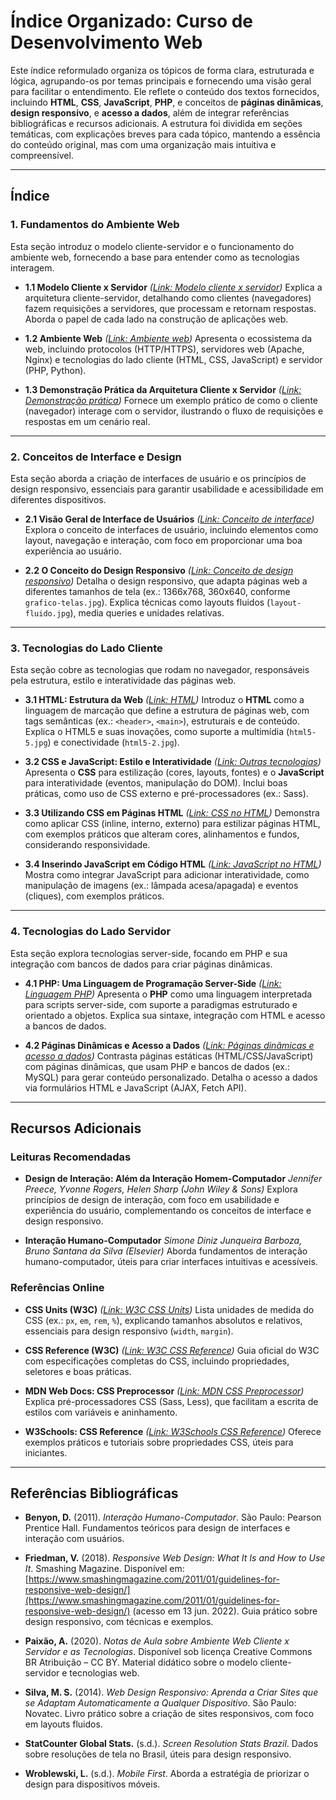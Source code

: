 # Índice Organizado: Curso de Desenvolvimento Web

Este índice reformulado organiza os tópicos de forma clara, estruturada e lógica, agrupando-os por temas principais e fornecendo uma visão geral para facilitar o entendimento. Ele reflete o conteúdo dos textos fornecidos, incluindo **HTML**, **CSS**, **JavaScript**, **PHP**, e conceitos de **páginas dinâmicas**, **design responsivo**, e **acesso a dados**, além de integrar referências bibliográficas e recursos adicionais. A estrutura foi dividida em seções temáticas, com explicações breves para cada tópico, mantendo a essência do conteúdo original, mas com uma organização mais intuitiva e compreensível.

---

## Índice

### 1. Fundamentos do Ambiente Web

Esta seção introduz o modelo cliente-servidor e o funcionamento do ambiente web, fornecendo a base para entender como as tecnologias interagem.

- **1.1 Modelo Cliente x Servidor**
  _([Link: Modelo cliente x servidor](./001-ambiente-web/001-modelo-cliente-servidor.md))_
  Explica a arquitetura cliente-servidor, detalhando como clientes (navegadores) fazem requisições a servidores, que processam e retornam respostas. Aborda o papel de cada lado na construção de aplicações web.

- **1.2 Ambiente Web**
  _([Link: Ambiente web](./001-ambiente-web/002-ambiente-web.md))_
  Apresenta o ecossistema da web, incluindo protocolos (HTTP/HTTPS), servidores web (Apache, Nginx) e tecnologias do lado cliente (HTML, CSS, JavaScript) e servidor (PHP, Python).

- **1.3 Demonstração Prática da Arquitetura Cliente x Servidor**
  _([Link: Demonstração prática](./001-ambiente-web/003-Demonstração%20prática%20da%20Arquitetura%20cliente%20X%20Servidor.md))_
  Fornece um exemplo prático de como o cliente (navegador) interage com o servidor, ilustrando o fluxo de requisições e respostas em um cenário real.

---

### 2. Conceitos de Interface e Design

Esta seção aborda a criação de interfaces de usuário e os princípios de design responsivo, essenciais para garantir usabilidade e acessibilidade em diferentes dispositivos.

- **2.1 Visão Geral de Interface de Usuários**
  _([Link: Conceito de interface](./002-conceito-interface/001-Visão%20geral%20de%20interface%20de%20usuários.md))_
  Explora o conceito de interfaces de usuário, incluindo elementos como layout, navegação e interação, com foco em proporcionar uma boa experiência ao usuário.

- **2.2 O Conceito do Design Responsivo**
  _([Link: Conceito de design responsivo](./002-conceito-interface/002-O%20conceito%20do%20design%20responsivo.md))_
  Detalha o design responsivo, que adapta páginas web a diferentes tamanhos de tela (ex.: 1366x768, 360x640, conforme `grafico-telas.jpg`). Explica técnicas como layouts fluidos (`layout-fluido.jpg`), media queries e unidades relativas.

---

### 3. Tecnologias do Lado Cliente

Esta seção cobre as tecnologias que rodam no navegador, responsáveis pela estrutura, estilo e interatividade das páginas web.

- **3.1 HTML: Estrutura da Web**
  _([Link: HTML](./003-tecnologias-cliente/001-html.md))_
  Introduz o **HTML** como a linguagem de marcação que define a estrutura de páginas web, com tags semânticas (ex.: `<header>`, `<main>`), estruturais e de conteúdo. Explica o HTML5 e suas inovações, como suporte a multimídia (`html5-5.jpg`) e conectividade (`html5-2.jpg`).

- **3.2 CSS e JavaScript: Estilo e Interatividade**
  _([Link: Outras tecnologias](./003-tecnologias-cliente/002-Outras%20tecnologias%20CSS%20e%20JavaScript.md))_
  Apresenta o **CSS** para estilização (cores, layouts, fontes) e o **JavaScript** para interatividade (eventos, manipulação do DOM). Inclui boas práticas, como uso de CSS externo e pré-processadores (ex.: Sass).

- **3.3 Utilizando CSS em Páginas HTML**
  _([Link: CSS no HTML](./003-tecnologias-cliente/003-Utilizando%20CSS%20em%20página%20HTML.md))_
  Demonstra como aplicar CSS (inline, interno, externo) para estilizar páginas HTML, com exemplos práticos que alteram cores, alinhamentos e fundos, considerando responsividade.

- **3.4 Inserindo JavaScript em Código HTML**
  _([Link: JavaScript no HTML](./003-tecnologias-cliente/004-Inserindo%20Javascript%20em%20código%20HTML.md))_
  Mostra como integrar JavaScript para adicionar interatividade, como manipulação de imagens (ex.: lâmpada acesa/apagada) e eventos (cliques), com exemplos práticos.

---

### 4. Tecnologias do Lado Servidor

Esta seção explora tecnologias server-side, focando em PHP e sua integração com bancos de dados para criar páginas dinâmicas.

- **4.1 PHP: Uma Linguagem de Programação Server-Side**
  _([Link: Linguagem PHP](./004-tecnologias-servidor/001-PHP%20uma%20linguagem%20de%20programação%20server%20side.md))_
  Apresenta o **PHP** como uma linguagem interpretada para scripts server-side, com suporte a paradigmas estruturado e orientado a objetos. Explica sua sintaxe, integração com HTML e acesso a bancos de dados.

- **4.2 Páginas Dinâmicas e Acesso a Dados**
  _([Link: Páginas dinâmicas e acesso a dados](./004-tecnologias-servidor/002-Páginas%20dinâmicas%20e%20acesso%20a%20dados.md))_
  Contrasta páginas estáticas (HTML/CSS/JavaScript) com páginas dinâmicas, que usam PHP e bancos de dados (ex.: MySQL) para gerar conteúdo personalizado. Detalha o acesso a dados via formulários HTML e JavaScript (AJAX, Fetch API).

---

## Recursos Adicionais

### Leituras Recomendadas

- **Design de Interação: Além da Interação Homem-Computador**
  _Jennifer Preece, Yvonne Rogers, Helen Sharp (John Wiley & Sons)_
  Explora princípios de design de interação, com foco em usabilidade e experiência do usuário, complementando os conceitos de interface e design responsivo.

- **Interação Humano-Computador**
  _Simone Diniz Junqueira Barboza, Bruno Santana da Silva (Elsevier)_
  Aborda fundamentos de interação humano-computador, úteis para criar interfaces intuitivas e acessíveis.

### Referências Online

- **CSS Units (W3C)**
  _([Link: W3C CSS Units](https://www.w3.org/Style/CSS/))_
  Lista unidades de medida do CSS (ex.: `px`, `em`, `rem`, `%`), explicando tamanhos absolutos e relativos, essenciais para design responsivo (`width`, `margin`).

- **CSS Reference (W3C)**
  _([Link: W3C CSS Reference](https://www.w3.org/Style/CSS/))_
  Guia oficial do W3C com especificações completas do CSS, incluindo propriedades, seletores e boas práticas.

- **MDN Web Docs: CSS Preprocessor**
  _([Link: MDN CSS Preprocessor](https://developer.mozilla.org/en-US/docs/Glossary/CSS_preprocessor))_
  Explica pré-processadores CSS (Sass, Less), que facilitam a escrita de estilos com variáveis e aninhamento.

- **W3Schools: CSS Reference**
  _([Link: W3Schools CSS Reference](https://www.w3schools.com/cssref/))_
  Oferece exemplos práticos e tutoriais sobre propriedades CSS, úteis para iniciantes.

---

## Referências Bibliográficas

- **Benyon, D.** (2011). _Interação Humano-Computador_. São Paulo: Pearson Prentice Hall.
  Fundamentos teóricos para design de interfaces e interação com usuários.

- **Friedman, V.** (2018). _Responsive Web Design: What It Is and How to Use It_. Smashing Magazine. Disponível em: [https://www.smashingmagazine.com/2011/01/guidelines-for-responsive-web-design/](https://www.smashingmagazine.com/2011/01/guidelines-for-responsive-web-design/) (acesso em 13 jun. 2022).
  Guia prático sobre design responsivo, com técnicas e exemplos.

- **Paixão, A.** (2020). _Notas de Aula sobre Ambiente Web Cliente x Servidor e as Tecnologias_. Disponível sob licença Creative Commons BR Atribuição – CC BY.
  Material didático sobre o modelo cliente-servidor e tecnologias web.

- **Silva, M. S.** (2014). _Web Design Responsivo: Aprenda a Criar Sites que se Adaptam Automaticamente a Qualquer Dispositivo_. São Paulo: Novatec.
  Livro prático sobre a criação de sites responsivos, com foco em layouts fluidos.

- **StatCounter Global Stats.** (s.d.). _Screen Resolution Stats Brazil_.
  Dados sobre resoluções de tela no Brasil, úteis para design responsivo.

- **Wroblewski, L.** (s.d.). _Mobile First_.
  Aborda a estratégia de priorizar o design para dispositivos móveis.
